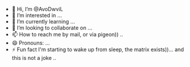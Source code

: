 - 👋 Hi, I’m @AvoDwviL
- 👀 I’m interested in ...
- 🌱 I’m currently learning ...
- 💞️ I’m looking to collaborate on ...
- 📫 How to reach me by mail, or via pigeon)) ..
- 😄 Pronouns: ...
- ⚡ Fun fact  I'm starting to wake up from sleep, the matrix exists))... and this is not a joke ..

<!---
AvoDwviL/AvoDwviL is a ✨ special ✨ repository because its `README.md` (this file) appears on your GitHub profile.
You can click the Preview link to take a look at your changes.
--->
